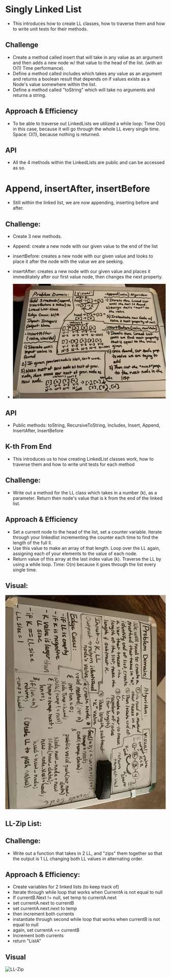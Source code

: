 # Singly Linked List
- This introduces how to create LL classes, how to traverse them and how to write unit tests for their methods.

## Challenge
- Create a method called insert that will take in any value as an argument and then adds a new node w/ that value to the head of the list. (with an O(1) Time performance).
- Define a method called includes which takes any value as an argument and returns a boolean result that depends on if values exists as a Node's value somewhere within the list.
- Define a method called "toString" which will take no arguments and returns a string.

## Approach & Efficiency
- To be able to traverse out LinkedLists we utilized a while loop: Time O(n) in this case, because it will go through the whole LL every single time. Space: O(1), because nothing is returned.

## API
- All the 4 methods within the LinkedLists are public and can be accessed as so.

# Append, insertAfter, insertBefore
- Still within the linked list, we are now appending, inserting before and after.

## Challenge:
- Create 3 new methods. 
- Append: create a new node with our given value to the end of the list
- insertBefore: creates a new node with our given value and looks to place it after the node with the value we are seeking.
- insertAfter: creates a new node with our given value and places it immeditately after our first value node, then changes the next property.


- ![appendwhiteboard](assets/whiteboard01-18.jpg)

## API
- Public methods: toString, RecursiveToString, Includes, Insert, Append, InsertAfter, InsertBefore

## K-th From End
- This introduces us to how creating LinkedList classes work, how to traverse them and how to write unit tests for each method

## Challenge:
- Write out a method for the LL class which takes in a number (k), as a parameter. Return then node's value that is k from the end of the linked list.

## Approach & Efficiency
- Set a current node to the head of the list, set a counter variable. Iterate through your linkedlist incrementing the counter each time to find the length of the full ll.
- Use this value to make an array of that length. Loop over the LL again, assigning each of your elements to the value of each node.
- Return value of this array at the last index value (k). Traverse the LL by using a while loop. Time: O(n) because it goes through the list every single time. 

## Visual:
![K-th](./assets/finding-kth.jpg)

## LL-Zip List:

## Challenge:
- Write out a function that takes in 2 LL, and "zips" them together so that the output is 1 LL changing both LL values in alternating order.

## Approach & Efficiency:
- Create variables for 2 linked lists (to keep track of)
- Iterate through while loop that works when CurrentA is not equal to null 
- If currentB.Next != null, set temp to currentA.next
- set currentA.next to currentB
- set currentA.next.next to temp
- then increment both currents
- instantiate through second while loop that works when currentB is not equal to null
- again, set currentA == currentB
- Increment both currents
- return "ListA"

## Visual
![LL-Zip](/assets/ziplist.jpg)


